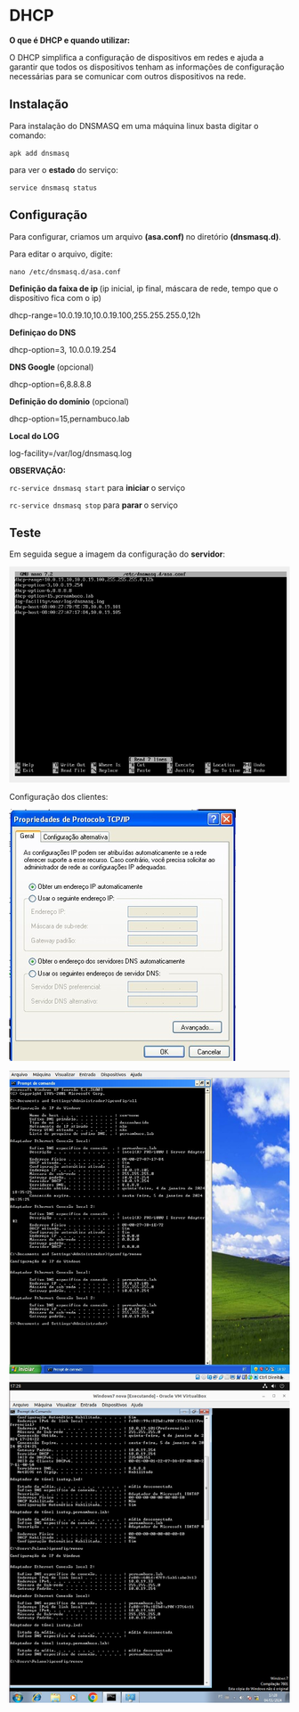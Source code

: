 # DHCP

<b>O que é DHCP e quando utilizar:</b>

O DHCP simplifica a configuração de dispositivos em redes e ajuda a garantir que todos os dispositivos tenham as informações de configuração necessárias para se comunicar com outros dispositivos na rede.


## Instalação

Para instalação do DNSMASQ em uma máquina linux basta digitar o comando:

``apk add dnsmasq``

para ver o <b>estado</b> do serviço:

``service dnsmasq status ``

## Configuração

Para configurar, criamos um arquivo <b> (asa.conf) </b> no diretório <b>(dnsmasq.d)</b>.

Para editar o arquivo, digite:

``nano /etc/dnsmasq.d/asa.conf``


<b> Definição da faixa de ip </b>
(ip inicial, ip final, máscara de rede, tempo que o dispositivo fica com o ip)

dhcp-range=10.0.19.10,10.0.19.100,255.255.255.0,12h

<b> Definiçao do DNS </b>

dhcp-option=3, 10.0.0.19.254

<b> DNS Google </b>(opcional)

dhcp-option=6,8.8.8.8 

<b> Definição do domínio</b> (opcional)

dhcp-option=15,pernambuco.lab

<b>Local do LOG</b> 

log-facility=/var/log/dnsmasq.log

<b> OBSERVAÇÃO: </b> 

``rc-service dnsmasq start`` para <b> iniciar </b>  o serviço

``rc-service dnsmasq stop`` para <b> parar </b>  o serviço 

## Teste

Em seguida segue a imagem da configuração do <b>servidor</b>:

![Alt text](<conf xarope.png>)

Configuração dos clientes:

![Alt text](58f4d50d-2036-4db4-bcc8-d29bdc31c3c1.png)


![Alt text](<maq windxp.png>) ![Alt text](<maq wid7.png>)